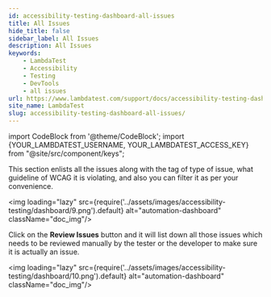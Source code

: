 ```yaml
---
id: accessibility-testing-dashboard-all-issues
title: All Issues
hide_title: false
sidebar_label: All Issues
description: All Issues
keywords:
    - LambdaTest
    - Accessibility
    - Testing
    - DevTools
    - all issues
url: https://www.lambdatest.com/support/docs/accessibility-testing-dashboard-issue-summary/
site_name: LambdaTest
slug: accessibility-testing-dashboard-all-issues/
---
```


import CodeBlock from '@theme/CodeBlock';
import {YOUR_LAMBDATEST_USERNAME, YOUR_LAMBDATEST_ACCESS_KEY} from "@site/src/component/keys";

<script type="application/ld+json"
      dangerouslySetInnerHTML={{ __html: JSON.stringify({
       "@context": "https://schema.org",
        "@type": "BreadcrumbList",
        "itemListElement": [{
          "@type": "ListItem",
          "position": 1,
          "name": "Home",
          "item": "https://www.lambdatest.com"
        },{
          "@type": "ListItem",
          "position": 2,
          "name": "Support",
          "item": "https://www.lambdatest.com/support/docs/"
        },{
          "@type": "ListItem",
          "position": 3,
          "name": "Navigating Dashboard",
          "item": "https://www.lambdatest.com/support/docs/accessibility-testing-dashboard-all-issues/"
        }]
      })
    }}
></script>

This section enlists all the issues along with the tag of type of issue, what guideline of WCAG it is violating, and also you can filter it as per your convenience.

<img loading="lazy" src={require('../assets/images/accessibility-testing/dashboard/9.png').default} alt="automation-dashboard" className="doc_img"/>

Click on the **Review Issues** button and it will list down all those issues which needs to be reviewed manually by the tester or the developer to make sure it is actually an issue.

<img loading="lazy" src={require('../assets/images/accessibility-testing/dashboard/10.png').default} alt="automation-dashboard" className="doc_img"/>